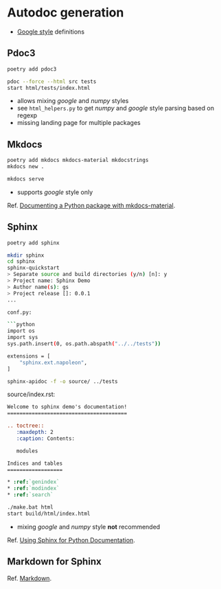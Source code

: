 # Autodoc generation

- [Google style](https://google.github.io/styleguide/pyguide.html#381-docstrings) definitions

## Pdoc3

```bash
poetry add pdoc3
```

```bash
pdoc --force --html src tests
start html/tests/index.html
```

- allows mixing _google_ and _numpy_ styles
- see `html_helpers.py` to get _numpy_ and _google_ style parsing based on regexp
- missing landing page for multiple packages

## Mkdocs

```bash
poetry add mkdocs mkdocs-material mkdocstrings
mkdocs new .
```

```bash
mkdocs serve
```

- supports _google_ style only

Ref. [Documenting a Python package with mkdocs-material](https://chrieke.medium.com/documenting-a-python-package-with-code-reference-via-mkdocs-material-b4a45197f95b).

## Sphinx

```bash
poetry add sphinx
```

```bash
mkdir sphinx
cd sphinx
sphinx-quickstart
> Separate source and build directories (y/n) [n]: y
> Project name: Sphinx Demo
> Author name(s): gs
> Project release []: 0.0.1
...

conf.py:

```python
import os
import sys
sys.path.insert(0, os.path.abspath("../../tests"))

extensions = [
    "sphinx.ext.napoleon",
]
```

```bash
sphinx-apidoc -f -o source/ ../tests
```

source/index.rst:

```rst
Welcome to sphinx demo's documentation!
=======================================

.. toctree::
   :maxdepth: 2
   :caption: Contents:

   modules

Indices and tables
==================

* :ref:`genindex`
* :ref:`modindex`
* :ref:`search`
```

```bash
./make.bat html
start build/html/index.html
```

- mixing _google_ and _numpy_ style **not** recommended


Ref. [Using Sphinx for Python Documentation](https://shunsvineyard.info/2019/09/19/use-sphinx-for-python-documentation/).

## Markdown for Sphinx

Ref. [Markdown](https://www.sphinx-doc.org/en/master/usage/markdown.html).
